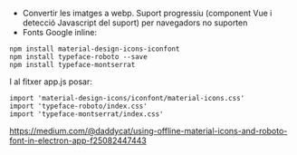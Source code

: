 - Convertir les imatges a webp. Suport progressiu (component Vue i detecció Javascript del suport) per navegadors no suporten
- Fonts Google inline: 

```
npm install material-design-icons-iconfont
npm install typeface-roboto --save
npm install typeface-montserrat
```
I al fitxer app.js posar:

```
import 'material-design-icons/iconfont/material-icons.css'
import 'typeface-roboto/index.css'
import 'typeface-montserrat/index.css'
```

https://medium.com/@daddycat/using-offline-material-icons-and-roboto-font-in-electron-app-f25082447443

